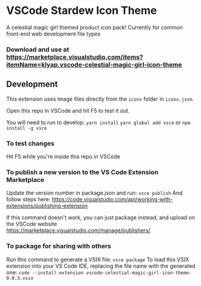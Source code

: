 # VSCode Stardew Icon Theme

A celestial magic girl themed product icon pack!
Currently for common front-end web development file types

### Download and use at https://marketplace.visualstudio.com/items?itemName=klyap.vscode-celestial-magic-girl-icon-theme


## Development

This extension uses image files directly from the `icons` folder in `icons.json`.

Open this repo in VSCode and hit F5 to test it out.

You will need to run to develop:
```yarn install```
```yarn global add vsce``` or ```npm install -g vsce```

### To test changes
Hit F5 while you're inside this repo in VSCode

### To publish a new version to the VS Code Extension Marketplace
Update the version number in package.json and run:
```vsce publish```
And follow steps here: https://code.visualstudio.com/api/working-with-extensions/publishing-extension

If this command doesn't work, you can just package instead, and upload on the VSCode website https://marketplace.visualstudio.com/manage/publishers/<your publisher name here>

### To package for sharing with others
Run this command to generate a VSIX file:
 ```vsce package```
To load this VSIX extension into your VS Code IDE, replacing the file name with the generated one:
```code --install-extension vscode-celestial-magic-girl-icon-theme-0.0.3.vsix```


